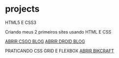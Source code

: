 # projects

HTML5 E CSS3

Criando meus 2 primeiros sites usando HTML E CSS

<a href="https://hemersongarcias.github.io/projects/csgo_blog/index.html">ABRIR CSGO BLOG</a>
<a href="https://hemersongarcias.github.io/projects/d010/index.html">ABRIR DROID BLOG</a>

PRATICANDO CSS GRID E FLEXBOX
<a href="https://hemersongarcias.github.io/projects/cssgrid/index.html">ABRIR BIKCRAFT</a>
